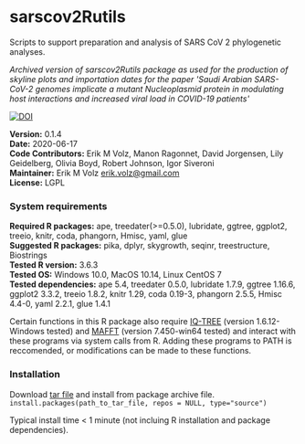 # sarscov2Rutils
Scripts to support preparation and analysis of SARS CoV 2 phylogenetic analyses.   

*Archived version of sarscov2Rutils package as used for the production of skyline plots and importation dates for the paper 'Saudi Arabian SARS-CoV-2 genomes implicate a mutant Nucleoplasmid protein in modulating host interactions and increased viral load in COVID-19 patients'*


[![DOI](https://zenodo.org/badge/335401763.svg)](https://zenodo.org/badge/latestdoi/335401763)

**Version:** 0.1.4  
**Date:** 2020-06-17  
**Code Contributors:** Erik M Volz, Manon Ragonnet, David Jorgensen, Lily Geidelberg, Olivia Boyd, Robert Johnson, Igor Siveroni  
**Maintainer:** Erik M Volz <erik.volz@gmail.com>  
**License:** LGPL

### System requirements
**Required R packages:** ape, treedater(>=0.5.0), lubridate, ggtree, ggplot2, treeio, knitr, coda, phangorn, Hmisc, yaml, glue  
**Suggested R packages:** pika, dplyr, skygrowth, seqinr, treestructure, Biostrings  
**Tested R version:** 3.6.3  
**Tested OS:** Windows 10.0, MacOS 10.14, Linux CentOS 7  
**Tested dependencies:** ape 5.4, treedater 0.5.0, lubridate 1.7.9, ggtree 1.16.6, ggplot2 3.3.2, treeio 1.8.2, knitr 1.29, coda 0.19-3, phangorn 2.5.5, Hmisc 4.4-0, yaml 2.2.1, glue 1.4.1  

Certain functions in this R package also require [IQ-TREE](iqtree.org) (version 1.6.12-Windows tested) and [MAFFT](https://mafft.cbrc.jp/alignment/software/) (version 7.450-win64 tested) and interact with these programs via system calls from R. Adding these programs to PATH is reccomended, or modifications can be made to these functions.

### Installation

Download [tar file](https://github.com/emvolz-phylodynamics/sarscov2Rutils/blob/sarscov2Rutils/sarscov2_0.1.4.tar.gz) and install from package archive file.   
```install.packages(path_to_tar_file, repos = NULL, type="source")```  

Typical install time \< 1 minute (not incluing R installation and package dependencies).

